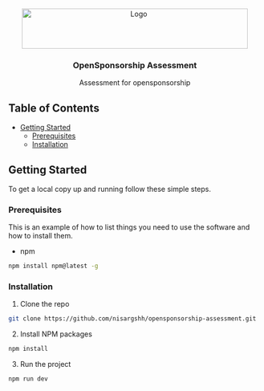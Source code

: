 <!-- PROJECT SHIELDS -->
<!--
*** I'm using markdown "reference style" links for readability.
*** Reference links are enclosed in brackets [ ] instead of parentheses ( ).
*** See the bottom of this document for the declaration of the reference variables
*** for contributors-url, forks-url, etc. This is an optional, concise syntax you may use.
*** https://www.markdownguide.org/basic-syntax/#reference-style-links
-->

<!-- PROJECT LOGO -->
<br />
<p align="center">
  <a href="https://github.com/nisargshh/opensponsorship-assessment">
    <img src="https://media-exp1.licdn.com/dms/image/C4D1BAQHsJruj3ib8wQ/company-background_10000/0/1605802315697?e=2159024400&v=beta&t=cjWkXCPCsIztp27QIRlWwHTZ-XYYY9dKQN1hwhuEABg" alt="Logo" width="450" height="80">
  </a>

  <h3 align="center">OpenSponsorship Assessment</h3>

  <p align="center">
    Assessment for opensponsorship
  </p>
</p>

<!-- TABLE OF CONTENTS -->

## Table of Contents

- [Getting Started](#getting-started)
  - [Prerequisites](#prerequisites)
  - [Installation](#installation)

<!-- GETTING STARTED -->

## Getting Started

To get a local copy up and running follow these simple steps.

### Prerequisites

This is an example of how to list things you need to use the software and how to install them.

- npm

```sh
npm install npm@latest -g
```

### Installation

1. Clone the repo

```sh
git clone https://github.com/nisargshh/opensponsorship-assessment.git
```

2. Install NPM packages

```sh
npm install
```

3. Run the project

```sh
npm run dev
```
